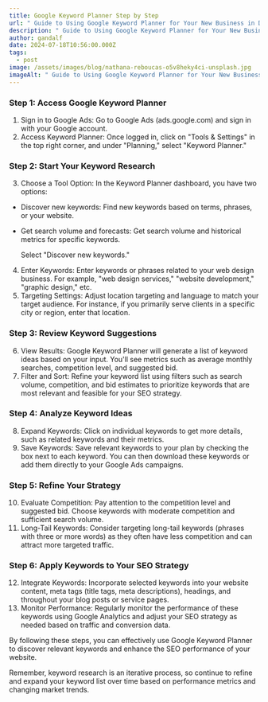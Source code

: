 ```yaml
---
title: Google Keyword Planner Step by Step
url: " Guide to Using Google Keyword Planner for Your New Business in Detroit"
description: " Guide to Using Google Keyword Planner for Your New Business in Detroit"
author: gandalf
date: 2024-07-18T10:56:00.000Z
tags:
  - post
image: /assets/images/blog/nathana-reboucas-o5v8heky4ci-unsplash.jpg
imageAlt: " Guide to Using Google Keyword Planner for Your New Business in Detroit"
---
```

### Step 1: Access Google Keyword Planner

1. Sign in to Google Ads: Go to Google Ads (ads.google.com) and sign in with your Google account.
2. Access Keyword Planner: Once logged in, click on "Tools & Settings" in the top right corner, and under "Planning," select "Keyword Planner."

### Step 2: Start Your Keyword Research

3. Choose a Tool Option: In the Keyword Planner dashboard, you have two options:

* Discover new keywords: Find new keywords based on terms, phrases, or your website.
* Get search volume and forecasts: Get search volume and historical metrics for specific keywords.

   Select "Discover new keywords."

4. Enter Keywords: Enter keywords or phrases related to your web design business. For example, "web design services," "website development," "graphic design," etc.
5. Targeting Settings: Adjust location targeting and language to match your target audience. For instance, if you primarily serve clients in a specific city or region, enter that location.

### Step 3: Review Keyword Suggestions

6. View Results: Google Keyword Planner will generate a list of keyword ideas based on your input. You'll see metrics such as average monthly searches, competition level, and suggested bid.
7. Filter and Sort: Refine your keyword list using filters such as search volume, competition, and bid estimates to prioritize keywords that are most relevant and feasible for your SEO strategy.

### Step 4: Analyze Keyword Ideas

8. Expand Keywords: Click on individual keywords to get more details, such as related keywords and their metrics.
9. Save Keywords: Save relevant keywords to your plan by checking the box next to each keyword. You can then download these keywords or add them directly to your Google Ads campaigns.

### Step 5: Refine Your Strategy

10. Evaluate Competition: Pay attention to the competition level and suggested bid. Choose keywords with moderate competition and sufficient search volume.
11. Long-Tail Keywords: Consider targeting long-tail keywords (phrases with three or more words) as they often have less competition and can attract more targeted traffic.

### Step 6: Apply Keywords to Your SEO Strategy

12. Integrate Keywords: Incorporate selected keywords into your website content, meta tags (title tags, meta descriptions), headings, and throughout your blog posts or service pages.
13. Monitor Performance: Regularly monitor the performance of these keywords using Google Analytics and adjust your SEO strategy as needed based on traffic and conversion data.

By following these steps, you can effectively use Google Keyword Planner to discover relevant keywords and enhance the SEO performance of your website.

Remember, keyword research is an iterative process, so continue to refine and expand your keyword list over time based on performance metrics and changing market trends.
